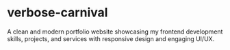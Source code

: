 # verbose-carnival
A clean and modern portfolio website showcasing my frontend development skills, projects, and services with responsive design and engaging UI/UX.
